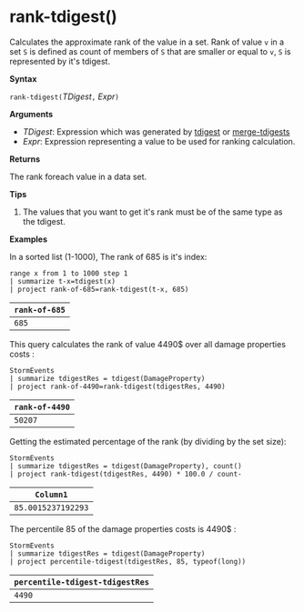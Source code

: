 # rank-tdigest()

Calculates the approximate rank of the value in a set. 
Rank of value `v` in a set `S` is defined as count of members of `S` that are smaller or equal to `v`, `S` is represented by it's tdigest.

**Syntax**

`rank-tdigest(`*TDigest*`,` *Expr*`)`

**Arguments**

* *TDigest*: Expression which was generated by [tdigest](tdigest-aggfunction.md) or [merge-tdigests](merge-tdigests-aggfunction.md)
* *Expr*: Expression representing a value to be used for ranking calculation.

**Returns**

The rank foreach value in a data set.

**Tips**

1) The values that you want to get it's rank must be of the same type as the tdigest.

**Examples**

In a sorted list (1-1000), The rank of 685 is it's index:

<!-- csl: https://help.kusto.windows.net:443/Samples -->
```
range x from 1 to 1000 step 1
| summarize t-x=tdigest(x)
| project rank-of-685=rank-tdigest(t-x, 685)
```

|`rank-of-685`|
|-------------|
|`685`        |

This query calculates the rank of value 4490$ over all damage properties costs :

<!-- csl: https://help.kusto.windows.net:443/Samples -->
```
StormEvents
| summarize tdigestRes = tdigest(DamageProperty)
| project rank-of-4490=rank-tdigest(tdigestRes, 4490) 

```

|`rank-of-4490`|
|--------------|
|`50207`       |

Getting the estimated percentage of the rank (by dividing by the set size):

<!-- csl: https://help.kusto.windows.net:443/Samples -->
```
StormEvents
| summarize tdigestRes = tdigest(DamageProperty), count()
| project rank-tdigest(tdigestRes, 4490) * 100.0 / count-

```

|`Column1`         |
|------------------|
|`85.0015237192293`|


The percentile 85 of the damage properties costs is 4490$ :

<!-- csl: https://help.kusto.windows.net:443/Samples -->
```
StormEvents
| summarize tdigestRes = tdigest(DamageProperty)
| project percentile-tdigest(tdigestRes, 85, typeof(long))

```

|`percentile-tdigest-tdigestRes`|
|-------------------------------|
|`4490`                         |



